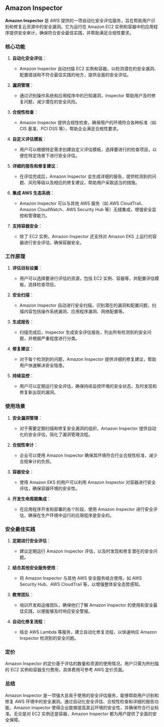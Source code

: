 ## Amazon Inspector

**Amazon Inspector** 是 AWS 提供的一项自动化安全评估服务，旨在帮助用户识别和修复云资源中的安全漏洞。它为运行在 Amazon EC2 实例和容器中的应用程序提供安全审计，确保符合安全最佳实践，并帮助满足合规性要求。

### 核心功能

1. **自动化安全评估**：
   - Amazon Inspector 自动扫描 EC2 实例和容器，以检测潜在的安全漏洞、配置错误和不符合最佳实践的地方，提供全面的安全评估。

2. **漏洞管理**：
   - 通过识别操作系统和应用程序中的已知漏洞，Inspector 帮助用户及时修复问题，减少潜在的安全风险。

3. **合规性检查**：
   - Amazon Inspector 提供合规性检查，确保用户的环境符合各种标准（如 CIS 基准、PCI DSS 等），帮助企业满足合规性要求。

4. **自定义评估模板**：
   - 用户可以根据特定需求创建自定义评估模板，选择要进行的检查项目，以便在特定场景下进行安全评估。

5. **详细的报告和修复建议**：
   - 在评估完成后，Amazon Inspector 会生成详细的报告，提供检测到的问题、风险等级以及相应的修复建议，帮助用户采取适当的措施。

6. **集成 AWS 生态系统**：
   - Amazon Inspector 可以与其他 AWS 服务（如 AWS CloudTrail、Amazon CloudWatch、AWS Security Hub 等）无缝集成，增强安全监控和管理能力。

7. **支持容器安全**：
   - 除了 EC2 实例，Amazon Inspector 还支持对 Amazon EKS 上运行的容器进行安全评估，确保容器安全。

### 工作原理

1. **评估目标设置**：
   - 用户可以选择要进行评估的资源，包括 EC2 实例、容器等，并配置评估模板，选择检查项目。

2. **安全扫描**：
   - Amazon Inspector 自动进行安全扫描，识别潜在的漏洞和配置问题，扫描内容包括操作系统漏洞、应用程序漏洞、网络配置等。

3. **生成报告**：
   - 扫描完成后，Inspector 生成安全评估报告，列出所有检测到的安全问题，并根据严重程度进行分类。

4. **修复建议**：
   - 对于每个检测到的问题，Amazon Inspector 提供详细的修复建议，帮助用户快速解决安全隐患。

5. **持续监控**：
   - 用户可以定期运行安全评估，确保持续监控环境的安全状态，及时发现和修复新出现的漏洞。

### 使用场景

1. **安全漏洞管理**：
   - 对于需要定期扫描和修复安全漏洞的组织，Amazon Inspector 提供自动化的安全评估，简化了漏洞管理流程。

2. **合规性审计**：
   - 企业可以使用 Amazon Inspector 确保其环境符合行业合规性标准，减少合规审计的负担。

3. **容器安全**：
   - 使用 Amazon EKS 的用户可以利用 Amazon Inspector 对容器进行安全评估，确保容器环境的安全性。

4. **开发生命周期集成**：
   - 在应用程序开发和部署的各个阶段，使用 Amazon Inspector 进行安全评估，确保在生产环境中运行的应用程序是安全的。

### 安全最佳实践

1. **定期进行安全评估**：
   - 建议定期运行 Amazon Inspector 评估，以及时发现和修复潜在的安全问题。

2. **结合其他安全服务使用**：
   - 将 Amazon Inspector 与其他 AWS 安全服务结合使用，如 AWS Security Hub、AWS CloudTrail 等，以增强整体安全态势感知。

3. **教育团队**：
   - 培训开发和运维团队，确保他们了解 Amazon Inspector 的使用和安全最佳实践，以便能够及时响应安全警报。

4. **自动化修复流程**：
   - 结合 AWS Lambda 等服务，建立自动化修复流程，以快速响应 Amazon Inspector 检测到的安全问题。

### 定价

Amazon Inspector 的定价基于评估的数量和资源的使用情况。用户只需为所扫描的 EC2 实例和容器支付费用，具体费用可参考 AWS 定价页面。

### 总结

Amazon Inspector 是一项强大且易于使用的安全评估服务，能够帮助用户识别和修复 AWS 环境中的安全漏洞。通过自动化安全评估、合规性检查和详细的报告功能，Amazon Inspector 使得企业能够提高其云环境的安全性，并确保符合行业标准。无论是对 EC2 实例还是容器，Amazon Inspector 都为用户提供了全面的安全保障。
